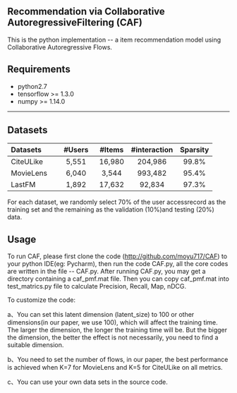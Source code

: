 ## Recommendation via Collaborative AutoregressiveFiltering (CAF)

This is the python implementation -- a item recommendation model using Collaborative Autoregressive Flows.

## Requirements
- python2.7
- tensorflow >= 1.3.0
- numpy >= 1.14.0

------------------

## Datasets

| Datasets        |    #Users    | #Items  |#interaction |Sparsity |
| ------------- |:-------------:| :-----:|:--------:|:--------:|
| CiteULike     |5,551|  16,980|   204,986 |     99.8%|
| MovieLens     |6,040 | 3,544 |   993,482 |     95.4%|
| LastFM  |1,892  |17,632 |  92,834 |      97.3%|


For each dataset, we randomly select 70% of the user accessrecord as the training set and the remaining as the validation (10%)and testing (20%) data.

## Usage
To run CAF, please first clone the code (http://github.com/moyu717/CAF) to your python IDE(eg: Pycharm), then run the code CAF.py, all the core codes are written in the file -- CAF.py. After running CAF.py, you may get a directory containing a caf_pmf.mat file. Then you can copy caf_pmf.mat into test_matrics.py file to calculate Precision, Recall, Map, nDCG. 

To customize the code:

a、You can set this latent dimension (latent_size) to 100 or other dimensions(in our paper, we use 100), which will affect the training time. The larger the dimension, the longer the training time will be. But the bigger the dimension, the better the effect is not necessarily, you need to find a suitable dimension.

b、You need to set the number of flows, in our paper, the best performance is achieved when K=7 for MovieLens and K=5 for CiteULike on all metrics.

c、You can use your own data sets in the source code.
